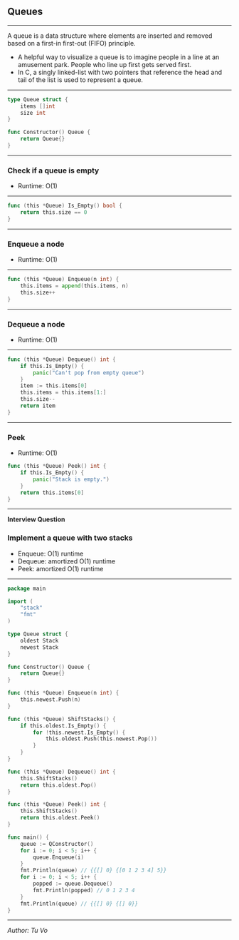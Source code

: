 ## Queues

---

A queue is a data structure where elements are inserted and removed based on a first-in first-out (FIFO) principle.

- A helpful way to visualize a queue is to imagine people in a line at an amusement park. People who line up first gets served first.
- In C, a singly linked-list with two pointers that reference the head and tail of the list is used to represent a queue.

---

```go
type Queue struct {
	items []int
    size int
}

func Constructor() Queue {
	return Queue{}
}
```

---

### Check if a queue is empty

- Runtime: O(1)

---

```go
func (this *Queue) Is_Empty() bool {
    return this.size == 0
}
```

---

### Enqueue a node

- Runtime: O(1)

---

```go
func (this *Queue) Enqueue(n int) {
	this.items = append(this.items, n)
    this.size++
}
```

---

### Dequeue a node

- Runtime: O(1)

---

```go
func (this *Queue) Dequeue() int {
    if this.Is_Empty() {
        panic("Can't pop from empty queue")
    }
    item := this.items[0]
    this.items = this.items[1:]
    this.size--
    return item
}
```

---

### Peek

- Runtime: O(1)

```go
func (this *Queue) Peek() int {
    if this.Is_Empty() {
        panic("Stack is empty.")
    }
	return this.items[0]
}
```

---

**Interview Question**

### Implement a queue with two stacks

- Enqueue: O(1) runtime
- Dequeue: amortized O(1) runtime
- Peek: amortized O(1) runtime

---

```go
package main

import (
    "stack"
    "fmt"
)

type Queue struct {
	oldest Stack
	newest Stack
}

func Constructor() Queue {
	return Queue{}
}

func (this *Queue) Enqueue(n int) {
	this.newest.Push(n)
}

func (this *Queue) ShiftStacks() {
	if this.oldest.Is_Empty() {
		for !this.newest.Is_Empty() {
			this.oldest.Push(this.newest.Pop())
		}
	}
}

func (this *Queue) Dequeue() int {
	this.ShiftStacks()
	return this.oldest.Pop()
}

func (this *Queue) Peek() int {
	this.ShiftStacks()
	return this.oldest.Peek()
}

func main() {
	queue := QConstructor()
	for i := 0; i < 5; i++ {
		queue.Enqueue(i)
	}
	fmt.Println(queue) // {{[] 0} {[0 1 2 3 4] 5}}
	for i := 0; i < 5; i++ {
		popped := queue.Dequeue()
		fmt.Println(popped) // 0 1 2 3 4
    }
	fmt.Println(queue) // {{[] 0} {[] 0}}
}
```

---

_Author: Tu Vo_
